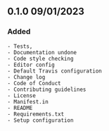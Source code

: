 ## 0.1.0 09/01/2023

### Added

	- Tests,
	- Documentation undone
	- Code style checking
	- Editor config
	- Default Travis configuration
	- Change log
	- Code of Conduct
	- Contributing guidelines
	- License
	- Manifest.in
	- README
	- Requirements.txt
	- Setup configuration
